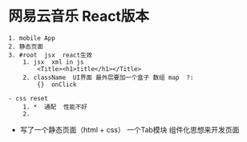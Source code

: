 # 网易云音乐  React版本
    1. mobile App
    2. 静态页面
    3. #root  jsx  react生效
        1. jsx  xml in js
            <Title><h1>title</h1></Title>
        2. className  UI界面 最外层要加一个盒子 数组 map  ?:
            {}  onClick

    - css reset
        1. *  通配  性能不好
        2. 

- 写了一个静态页面（html + css） 一个Tab模块
    组件化思想来开发页面